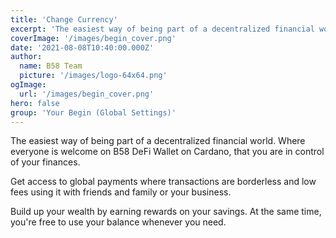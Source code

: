```yaml
---
title: 'Change Currency'
excerpt: 'The easiest way of being part of a decentralized financial world. Where everyone is welcome on B58 DeFi Wallet on Cardano, that you are in control of your finances.'
coverImage: '/images/begin_cover.png'
date: '2021-08-08T10:40:00.000Z'
author:
  name: B58 Team
  picture: '/images/logo-64x64.png'
ogImage:
  url: '/images/begin_cover.png'
hero: false
group: 'Your Begin (Global Settings)'
---
```


The easiest way of being part of a decentralized financial world. Where everyone is welcome on B58 DeFi Wallet on Cardano, that you are in control of your finances.

Get access to global payments where transactions are borderless and low fees using it with friends and family or your business.

Build up your wealth by earning rewards on your savings. At the same time, you're free to use your balance whenever you need.